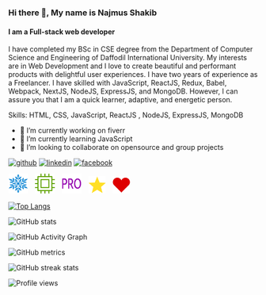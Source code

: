 ### Hi there 👋, My name is Najmus Shakib
#### I am a Full-stack web developer

I have completed my BSc in CSE degree from the Department of Computer Science and Engineering of Daffodil International University. My interests are in Web Development and I love to create beautiful and performant products with delightful user experiences. I have two years of experience as a Freelancer. I have skilled with JavaScript, ReactJS, Redux, Babel, Webpack, NextJS, NodeJS, ExpressJS, and MongoDB. However, I can assure you that I am a quick learner, adaptive, and energetic person.

Skills: HTML, CSS, JavaScript, ReactJS , NodeJS, ExpressJS, MongoDB

- 🔭 I’m currently working on fiverr 
- 🌱 I’m currently learning JavaScript 
- 👯 I’m looking to collaborate on opensource and group projects 


[<img src='https://cdn.jsdelivr.net/npm/simple-icons@3.0.1/icons/github.svg' alt='github' height='40'>](https://github.com/najmusshakib350)  [<img src='https://cdn.jsdelivr.net/npm/simple-icons@3.0.1/icons/linkedin.svg' alt='linkedin' height='40'>](https://www.linkedin.com/in/najmus-shakib-581508207/)  [<img src='https://cdn.jsdelivr.net/npm/simple-icons@3.0.1/icons/facebook.svg' alt='facebook' height='40'>](https://www.facebook.com/najmus.shakib.5876)  

<a href='https://archiveprogram.github.com/'><img src='https://raw.githubusercontent.com/acervenky/animated-github-badges/master/assets/acbadge.gif' width='40' height='40'></a> <a href='https://docs.github.com/en/developers'><img src='https://raw.githubusercontent.com/acervenky/animated-github-badges/master/assets/devbadge.gif' width='40' height='40'></a> <a href='https://github.com/pricing'><img src='https://raw.githubusercontent.com/acervenky/animated-github-badges/master/assets/pro.gif' width='40' height='40'></a> <a href='https://stars.github.com/'><img src='https://raw.githubusercontent.com/acervenky/animated-github-badges/master/assets/starbadge.gif' width='35' height='35'></a> <a href='https://docs.github.com/en/github/supporting-the-open-source-community-with-github-sponsors'><img src='https://raw.githubusercontent.com/acervenky/animated-github-badges/master/assets/sponsorbadge.gif' width='35' height='35'></a> 

[![Top Langs](https://github-readme-stats.vercel.app/api/top-langs/?username=najmusshakib350)](https://github.com/anuraghazra/github-readme-stats)

![GitHub stats](https://github-readme-stats.vercel.app/api?username=najmusshakib350&show_icons=true&count_private=true)  

![GitHub Activity Graph](https://activity-graph.herokuapp.com/graph?username=najmusshakib350)  

![GitHub metrics](https://metrics.lecoq.io/najmusshakib350)  

![GitHub streak stats](https://github-readme-streak-stats.herokuapp.com/?user=najmusshakib350)  

![Profile views](https://gpvc.arturio.dev/najmusshakib350)  
